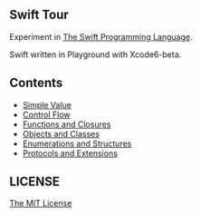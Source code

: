 Swift Tour
---

Experiment in [The Swift Programming Language](https://developer.apple.com/library/prerelease/ios/documentation/Swift/Conceptual/Swift_Programming_Language/GuidedTour.html#//apple_ref/doc/uid/TP40014097-CH2-XID_1).

Swift written in Playground with Xcode6-beta.

## Contents

- [Simple Value](SimpleValue.playground)
- [Control Flow](ControlFlow.playground)
- [Functions and Closures](Functions&Closures.playground)
- [Objects and Classes](Objects&Classes.playground)
- [Enumerations and Structures](Enumerations&&Structures.playground)
- [Protocols and Extensions](Protocols&&Extensions.playground)

## LICENSE

[The MIT License](LICENSE)
